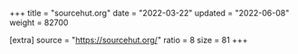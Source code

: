+++
title = "sourcehut.org"
date = "2022-03-22"
updated = "2022-06-08"
weight = 82700

[extra]
source = "https://sourcehut.org/"
ratio = 8
size = 81
+++
